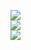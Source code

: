 ![](https://github-readme-stats.vercel.app/api?username=brandaoplaster&theme=tokyonight&hide_border=false&include_all_commits=true&count_private=true)<br/>
![](https://github-readme-streak-stats.herokuapp.com/?user=brandaoplaster&theme=tokyonight&hide_border=false)<br/>
![](https://github-readme-stats.vercel.app/api/top-langs/?username=brandaoplaster&theme=tokyonight&hide_border=false&include_all_commits=true&count_private=true&layout=compact)

<!-- Proudly created with GPRM ( https://gprm.itsvg.in ) -->
